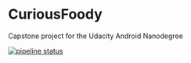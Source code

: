 # CuriousFoody

Capstone project for the Udacity Android Nanodegree

[![pipeline status](https://gitlab.com/k3vzo22/CuriousFoody/badges/master/pipeline.svg)](https://gitlab.com/k3vzo22/CuriousFoody/commits/master)
